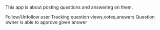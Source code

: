This app is about posting questions and answering on them.


Follow/Unfollow user
Tracking question views,votes,answers
Question owner is able to approve given answer

